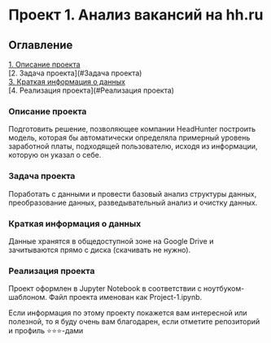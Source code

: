 # Проект 1. Анализ вакансий на hh.ru

## Оглавление  
[1. Описание проекта](#Описание-проекта)  
[2. Задача проекта](#Задача проекта)  
[3. Краткая информация о данных](#Краткая-информация-о-данных)  
[4. Реализация проекта](#Реализация проекта)  


### Описание проекта    
Подготовить решение, позволяющее компании HeadHunter построить модель, которая бы автоматически определяла примерный уровень заработной платы, подходящей пользователю, исходя из информации, которую он указал о себе.

### Задача проекта    
Поработать с данными и провести базовый анализ структуры данных, преобразование данных, разведывательный анализ и очистку данных.

### Краткая информация о данных
Данные хранятся в общедоступной зоне на Google Drive и зачитываются прямо с диска (скачивать не нужно).

### Реализация проекта
Проект оформлен в Jupyter Notebook в соответствии с ноутбуком-шаблоном. Файл проекта именован как Project-1.ipynb.


Если информация по этому проекту покажется вам интересной или полезной, то я буду очень вам благодарен, если отметите репозиторий и профиль ⭐️⭐️⭐️-дами
